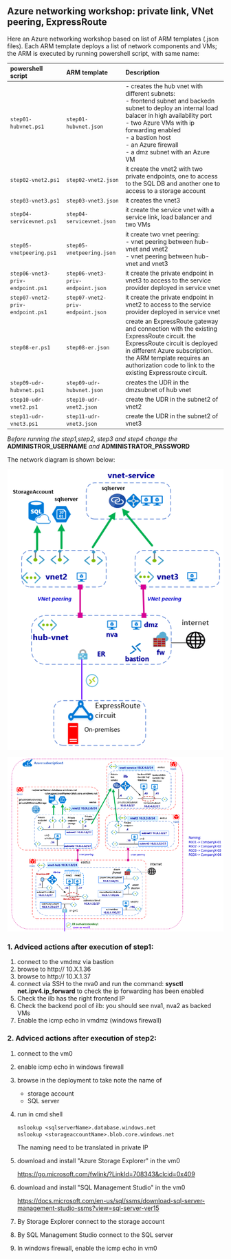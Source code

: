 <properties
pageTitle= 'Example of workshop with mix of Azure networking technology'
description= "Workshop with Azure private link, VNet peering, ExpressRoute"
documentationcenter: na
services=""
documentationCenter="na"
authors="fabferri"
manager=""
editor=""/>

<tags
   ms.service="configuration-Example-Azure"
   ms.devlang="na"
   ms.topic="article"
   ms.tgt_pltfrm="na"
   ms.workload="na"
   ms.date="21/11/2019"
   ms.author="fabferri" />

## Azure networking workshop: private link, VNet peering, ExpressRoute
Here an Azure networking workshop based on list of ARM templates (.json files). Each ARM template deploys a list of network components and VMs; the ARM is executed by running powershell script, with same name:


| powershell script  | ARM template              | Description                   |
| :----------------- | :------------------------ |:----------------------------- |
|`step01-hubvnet.ps1`|`step01-hubvnet.json` | - creates the hub vnet with different subnets:<br>- frontend subnet and backedn subnet to deploy an internal load balacer in high availability port<br>- two Azure VMs with ip forwarding enabled<br>- a bastion host <br>- an Azure firewall<br>- a dmz subnet with an Azure VM|
|`step02-vnet2.ps1`| `step02-vnet2.json`| it create the vnet2 with two private endpoints, one to access to the SQL DB and another one to access to a storage account|
|`step03-vnet3.ps1`| `step03-vnet3.json`|it creates the vnet3|
|`step04-servicevnet.ps1`|`step04-servicevnet.json`| it create the service vnet with a service link, load balancer and two VMs|
|`step05-vnetpeering.ps1`| `step05-vnetpeering.json`| it create two vnet peering: <br>- vnet peering between hub-vnet and vnet2<br>- vnet peering between hub-vnet and vnet3|
| `step06-vnet3-priv-endpoint.ps1`| `step06-vnet3-priv-endpoint.json`| it create the private endpoint in vnet3 to access to the service provider deployed in service vnet |
| `step07-vnet2-priv-endpoint.ps1`|`step07-vnet2-priv-endpoint.json`| it create the private endpoint in vnet2 to access to the service provider deployed in service vnet|
| `step08-er.ps1`| `step08-er.json`|create an ExpressRoute gateway and connection with the existing ExpressRoute circuit. the ExpressRoute circuit is deployed in different Azure subscription. the ARM template requires an authorization code to link to the existing Expressroute circuit.|
| `step09-udr-hubvnet.ps1`|`step09-udr-hubvnet.json`| creates the UDR in the dmzsubnet of hub vnet|
| `step10-udr-vnet2.ps1` |`step10-udr-vnet2.json`|create the UDR in the subnet2 of vnet2|
| `step11-udr-vnet3.ps1`|`step11-udr-vnet3.json`| create the UDR in the subnet2 of vnet3|

*Before running the step1,step2, step3 and step4 change the* **ADMINISTROR_USERNAME** *and* **ADMINISTRATOR_PASSWORD**



The network diagram is shown below:

[![1]][1]


[![2]][2]

### <a name="step1"></a>1. Adviced actions after execution of step1:
1. connect to the vmdmz via bastion
2. browse to http:// 10.X.1.36
3. browse to http:// 10.X.1.37
4. connect via SSH to the nva0 and run the command: **sysctl net.ipv4.ip_forward** to check the ip forwarding has been enabled
5. Check the ilb has the right frontend IP
6. Check the backend pool of ilb: you should see nva1, nva2 as backed VMs 
7. Enable the icmp echo in vmdmz (windows firewall)

### <a name="step2"></a>2. Adviced actions after execution of step2:

1. connect to the vm0
2. enable icmp echo in windows firewall
3. browse in the deployment to take note the name of 
   - storage account
   - SQL server
4. run in cmd shell
   ```console
   nslookup <sqlserverName>.database.windows.net
   nslookup <storageaccountName>.blob.core.windows.net
   ```
   The naming need to be translated in private IP

5. download and install "Azure Storage Explorer" in the vm0
   
   https://go.microsoft.com/fwlink/?LinkId=708343&clcid=0x409
6. download and install "SQL Management Studio" in the vm0

   https://docs.microsoft.com/en-us/sql/ssms/download-sql-server-management-studio-ssms?view=sql-server-ver15
7. By Storage Explorer connect to the storage account
8. By SQL Management Studio connect to the SQL server 
9. In windows firewall, enable the icmp echo in vm0


<!--Image References-->

[1]: ./media/network-diagram.png "network diagram"
[2]: ./media/network-diagram-details.png "network diagram with details"

<!--Link References-->

